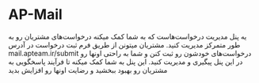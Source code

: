 # AP-Mail
یه پنل مدیریت درخواست‌هاست که به شما کمک میکنه درخواست‌های مشتریان رو به طور متمرکز مدیریت کنید. مشتریان میتونن از طریق فرم ثبت درخواست در آدرس mail.apteam.ir/submit درخواست‌های خودشون رو ثبت کنن و شما به راحتی اونها رو در این پنل پیگیری و مدیریت کنید. این پنل به شما کمک میکنه تا فرآیند پاسخگویی به مشتریان رو بهبود ببخشید و رضایت اونها رو افزایش بدید

